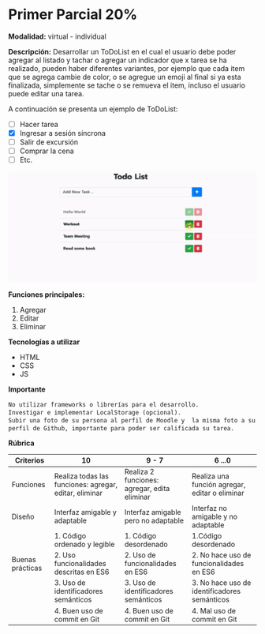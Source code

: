 # Primer Parcial 20%

**Modalidad:** virtual - individual

**Descripción:** 
Desarrollar un ToDoList en el cual el usuario debe poder agregar al listado y tachar o agregar un indicador que x tarea se ha realizado, pueden haber diferentes variantes, por ejemplo que cada item que se agrega cambie de color, o se agregue un emoji al final si ya esta finalizada, simplemente se tache o se remueva el item, incluso el usuario puede editar una tarea. 

 A continuación se presenta un ejemplo de ToDoList: 

- [ ] Hacer tarea
- [x] Ingresar a sesión síncrona
- [ ] Salir de excursión 
- [ ] Comprar la cena 
- [ ] Etc.
  
![texto_alternativo](Ejemplo.png) 

**Funciones principales:**
1. Agregar
2. Editar 
3. Eliminar

**Tecnologías a utilizar**
 - HTML
 - CSS 
 - JS
  
**Importante**
~~~  
No utilizar frameworks o librerías para el desarrollo.
Investigar e implementar LocalStorage (opcional).
Subir una foto de su persona al perfil de Moodle y  la misma foto a su perfil de Github, importante para poder ser calificada su tarea. 
~~~

**Rúbrica**

| Criterios      | 10                                                     | 9 - 7                                            | 6 ...0                                         |
| ---------------|----------------------------------------------------    |--------------------------------------------------|----------------------------------------------- |
| Funciones      | Realiza todas las funciones: agregar, editar, eliminar | Realiza 2 funciones: agregar, edita eliminar     |Realiza una función agregar, editar o eliminar  |
| Diseño         | Interfaz amigable y adaptable                          | Interfaz amigable pero no adaptable              | Interfaz no amigable y no adaptable            |
|                | 1.  Código ordenado y legible                          |  1. Código desordenado                           | 1.Código desordenado                           |
|Buenas prácticas| 2.  Uso funcionalidades descritas en ES6               |  2. Uso de funcionalidades en ES6                | 2. No hace uso de funcionalidades en ES6       |
|                | 3.  Uso de identificadores semánticos                  |  3. Uso de identificadores semánticos            | 3. No hace uso de identificadores semánticos   |
|                | 4.  Buen uso de commit en Git                          |  4. Buen uso de commit en Git                    | 4. Mal uso de commit en Git                    |